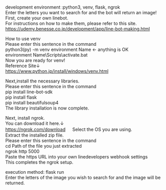# 
development environment :python3, venv, flask, ngrok  
Enter the letters you want to search for and the bot will return an image!  
First, create your own linebot.  
For instructions on how to make them, please refer to this site.  
https://udemy.benesse.co.jp/development/app/line-bot-making.html  

How to use venv  
Please enter this sentence in the command  
python3(py) -m venv environment Name  ← anything is OK  
environment Name\Scripts\activate.bat  
Now you are ready for venv!  
Reference Site↓  
https://www.python.jp/install/windows/venv.html

Next,install the necessary libraries.  
Please enter this sentence in the command  
pip install line-bot-sdk  
pip install flask  
pip install beautifulsoup4  
The library installation is now complete.  

Next, install ngrok.  
You can download it here.↓  
https://ngrok.com/download   　
Select the OS you are using.  
Extract the installed zip file.  
Please enter this sentence in the command  
cd  Path of the file you just extracted  
ngrok http 5000  
Paste the https URL into your own linedevelopers webhook settings  
This completes the ngrok setup.  

execution method: flask run  
Enter the letters of the image you wish to search for and the image will be returned.
